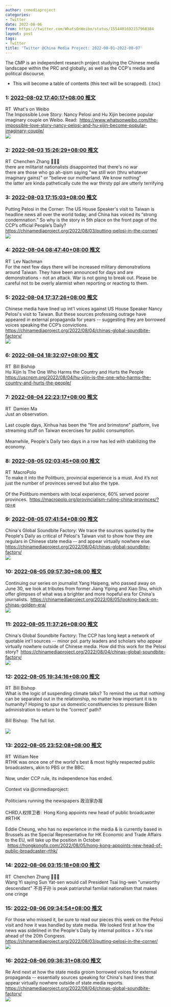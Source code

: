 ```yaml
---
author: cnmediaproject
categories:
- Twitter
date: 2022-08-06
from: https://twitter.com/WhatsOnWeibo/status/1554401692157968384
layout: post
tags:
- Twitter
title: 'Twitter @China Media Project: 2022-08-01~2022-08-07'
---
```


The CMP is an independent research project studying the Chinese media landscape within the PRC and globally, as well as the CCP's media and political discourse. 

* This will become a table of contents (this text will be scrapped).
{:toc}

### 1: [2022-08-02 17:40:17+08:00 推文](https://twitter.com/WhatsOnWeibo/status/1554401692157968384)

RT What's on Weibo<br>The Impossible Love Story: Nancy Pelosi and Hu Xijin become popular imaginary couple on Weibo. Read: <a href="https://www.whatsonweibo.com/the-impossible-love-story-nancy-pelosi-and-hu-xijin-become-popular-imaginary-couple/" target="_blank" rel="noopener noreferrer">https://www.whatsonweibo.com/the-impossible-love-story-nancy-pelosi-and-hu-xijin-become-popular-imaginary-couple/</a><br><img style="" src="https://pbs.twimg.com/media/FZJYDhVX0AEboiF?format=jpg&amp;name=orig" referrerpolicy="no-referrer">

### 2: [2022-08-03 15:26:29+08:00 推文](https://twitter.com/chenchenzh/status/1554730408465645569)

RT Chenchen Zhang 🤦🏻‍♀️<br>there are militarist nationalists disappointed that there's no war<br>there are those who go ah-qism saying "we still won (thru whatever imaginary gains)" or "believe our motherland. We know nothing"<br>the latter are kinda pathetically cute the war thirsty ppl are utterly terrifying

### 3: [2022-08-03 17:15:03+08:00 推文](https://twitter.com/cnmediaproject/status/1554757728933138434)

Putting Pelosi in the Corner: The US House Speaker's visit to Taiwan is headline news all over the world today, and China has voiced its “strong condemnation.” So why is the story in 5th place on the front page of the CCP’s official People’s Daily? <a href="https://chinamediaproject.org/2022/08/03/putting-pelosi-in-the-corner/" target="_blank" rel="noopener noreferrer">https://chinamediaproject.org/2022/08/03/putting-pelosi-in-the-corner/</a><br><img style="" src="https://pbs.twimg.com/media/FZOb50CaIAAZv1F?format=jpg&amp;name=orig" referrerpolicy="no-referrer">

### 4: [2022-08-04 08:47:40+08:00 推文](https://twitter.com/lnachman32/status/1554992429073252355)

RT Lev Nachman<br>For the next few days there will be increased military demonstrations around Taiwan. They have been announced for days and are demonstrations - not an attack. War is not going to break out. Please be careful not to be overly alarmist when reporting or reacting to them.

### 5: [2022-08-04 17:37:26+08:00 推文](https://twitter.com/cnmediaproject/status/1555125750931820544)

Chinese media have lined up int'l voices against US House Speaker Nancy Pelosi's visit to Taiwan. But these sources professing outrage have appeared in external propaganda for years -- suggesting they are borrowed voices speaking the CCP’s convictions. <a href="https://chinamediaproject.org/2022/08/04/chinas-global-soundbite-factory/" target="_blank" rel="noopener noreferrer">https://chinamediaproject.org/2022/08/04/chinas-global-soundbite-factory/</a><br><img style="" src="https://pbs.twimg.com/media/FZTqmI_aMAAIIZY?format=jpg&amp;name=orig" referrerpolicy="no-referrer">

### 6: [2022-08-04 18:32:07+08:00 推文](https://twitter.com/niubi/status/1555139510320734208)

RT Bill Bishop<br>Hu Xijin Is The One Who Harms the Country and Hurts the People <a href="https://uscnpm.org/2022/08/04/hu-xijin-is-the-one-who-harms-the-country-and-hurts-the-people/" target="_blank" rel="noopener noreferrer">https://uscnpm.org/2022/08/04/hu-xijin-is-the-one-who-harms-the-country-and-hurts-the-people/</a>

### 7: [2022-08-04 22:23:17+08:00 推文](https://twitter.com/damienics/status/1555197686395052032)

RT Damien Ma<br>Just an observation. <br><br>Last couple days, Xinhua has been the "fire and brimstone" platform, live streaming stuff on Taiwan excercises for public consumption.<br><br>Meanwhile, People's Daily two days in a row has led with stabilizing the economy.

### 8: [2022-08-05 02:03:45+08:00 推文](https://twitter.com/MacroPoloChina/status/1555253168690401281)

RT MacroPolo<br>To make it into the Politburo, provincial experience is a must. And it’s not just the number of provinces served but also the type. <br><br>Of the Politburo members with local experience, 60% served poorer provinces. <a href="https://macropolo.org/provincialism-ruling-china-provinces/?rp=e" target="_blank" rel="noopener noreferrer">https://macropolo.org/provincialism-ruling-china-provinces/?rp=e</a>

### 9: [2022-08-05 07:41:54+08:00 推文](https://twitter.com/cnmediaproject/status/1555338266492436480)

China's Global Soundbite Factory: We trace the sources quoted by the People's Daily as critical of Pelosi's Taiwan visit to show how they are regulars in Chinese state media -- and appear virtually nowhere else. <a href="https://chinamediaproject.org/2022/08/04/chinas-global-soundbite-factory/" target="_blank" rel="noopener noreferrer">https://chinamediaproject.org/2022/08/04/chinas-global-soundbite-factory/</a><br><img style="" src="https://pbs.twimg.com/media/FZWrtrFaMAEOZxz?format=jpg&amp;name=orig" referrerpolicy="no-referrer">

### 10: [2022-08-05 09:57:30+08:00 推文](https://twitter.com/cnmediaproject/status/1555372394118000640)

Continuing our series on journalist Yang Haipeng, who passed away on June 30, we look at tributes from former Jiang Yiping and Xiao Shu, which offer glimpses of what was a brighter and more hopeful era for China's journalists. <a href="https://chinamediaproject.org/2022/08/05/looking-back-on-chinas-golden-era/" target="_blank" rel="noopener noreferrer">https://chinamediaproject.org/2022/08/05/looking-back-on-chinas-golden-era/</a><br><img style="" src="https://pbs.twimg.com/media/FZXK3-daUAEsIJS?format=jpg&amp;name=orig" referrerpolicy="no-referrer">

### 11: [2022-08-05 11:37:26+08:00 推文](https://twitter.com/cnmediaproject/status/1555397543554871301)

China's Global Soundbite Factory: The CCP has long kept a network of quotable int'l sources -- minor pol. party leaders and scholars who appear virtually nowhere outside of Chinese media. How did this work for the Pelosi story? <a href="https://chinamediaproject.org/2022/08/04/chinas-global-soundbite-factory/" target="_blank" rel="noopener noreferrer">https://chinamediaproject.org/2022/08/04/chinas-global-soundbite-factory/</a><br><img style="" src="https://pbs.twimg.com/media/FZXhxU7aMAASTu2?format=jpg&amp;name=orig" referrerpolicy="no-referrer">

### 12: [2022-08-05 19:34:16+08:00 推文](https://twitter.com/niubi/status/1555517538779500545)

RT Bill Bishop<br>What is the logic of suspending climate talks? To remind the us that nothing can be separated out in the relationship, no matter how important it is to humanity? Hoping to spur us domestic constituencies to pressure Biden administration to return to the “correct” path?<br><br>Bill Bishop: The full list.<br><br><img style="" src="https://pbs.twimg.com/media/FZZDxRLXEAI8PfN?format=jpg&amp;name=orig" referrerpolicy="no-referrer">

### 13: [2022-08-05 23:52:08+08:00 推文](https://twitter.com/williamnee/status/1555582432996274176)

RT William Nee<br>RTHK was once one of the world's best &amp; most highly respected public broadcasters, akin to PBS or the BBC.<br><br>Now, under CCP rule, its independence has ended. <br><br>Context via @cnmediaproject: <br><br>Politicians running the newspapers 政治家办报<br><br>CHRD人权捍卫者: Hong Kong appoints new head of public broadcaster #RTHK<br><br>Eddie Cheung, who has no experience in the media &amp; is currently based in Brussels as the Special Representative for HK Economic and Trade Affairs to the EU, will take up the position in October<br> <a href="https://hongkongfp.com/2022/08/05/hong-kong-appoints-new-head-of-public-broadcaster-rthk/" target="_blank" rel="noopener noreferrer">https://hongkongfp.com/2022/08/05/hong-kong-appoints-new-head-of-public-broadcaster-rthk/</a>

### 14: [2022-08-06 03:15:18+08:00 推文](https://twitter.com/chenchenzh/status/1555633561767710724)

RT Chenchen Zhang 🤦🏻‍♀️<br>Wang Yi saying Sun Yat-sen would call President Tsai Ing-wen "unworthy descendant" 不肖子孙 is peak patriarchal familial nationalism that makes one cringe

### 15: [2022-08-06 09:34:54+08:00 推文](https://twitter.com/cnmediaproject/status/1555729093614010368)

For those who missed it, be sure to read our pieces this week on the Pelosi visit and how it was handled by state media. We looked first at how the news was sidelined in the People's Daily by internal politics = Xi's rise ahead of the 20th Congress. <a href="https://chinamediaproject.org/2022/08/03/putting-pelosi-in-the-corner/" target="_blank" rel="noopener noreferrer">https://chinamediaproject.org/2022/08/03/putting-pelosi-in-the-corner/</a><br><img style="" src="https://pbs.twimg.com/media/FZcPU4BaUAEIQyP?format=jpg&amp;name=orig" referrerpolicy="no-referrer">

### 16: [2022-08-06 09:36:31+08:00 推文](https://twitter.com/cnmediaproject/status/1555729500344053760)

Re And next at how the state media groom borrowed voices for external propaganda -- essentially sources speaking for China's hard lines that appear virtually nowhere outside of state media reports. <a href="https://chinamediaproject.org/2022/08/04/chinas-global-soundbite-factory/" target="_blank" rel="noopener noreferrer">https://chinamediaproject.org/2022/08/04/chinas-global-soundbite-factory/</a><br><img style="" src="https://pbs.twimg.com/media/FZcPuEFaMAAR9tO?format=jpg&amp;name=orig" referrerpolicy="no-referrer">

